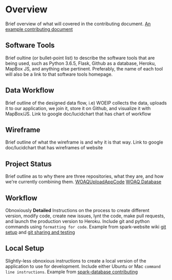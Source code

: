 # Overview
Brief overview of what will covered in the contributing document. [An example contributing document](https://github.com/TangoYankee/spark-database/blob/master/.github/contributing.md)

## Software Tools
Brief oultine (or bullet-point list) to describe the software tools that are being used, such as Python 3.6.5, Flask, Github as a database, Heroku, MapBox JS, and anything else pertinent. Preferably, the name of each tool will also be a link to that software tools homepage.

## Data Workflow
Brief outline of the designed data flow, i.e) WOEIP collects the data, uploads it to our application, we join it, store it on Github, and visualize it with MapBox/JS.
Link to google doc/lucidchart that has chart of workflow

## Wireframe
Brief outline of what the wireframe is and why it is that way. Link to google doc/lucidchart that has wireframes of website

## Project Status
Brief outline as to why there are three repositories, what they are, and how we're currently combining them.
[WOAQUploadAppCode](https://github.com/Ethan-bradley/WoaqUploadAppCode)
[WOAQ Database](https://github.com/openoakland/woaq)

## Workflow
Obnoxiously **Detailed** Instructions on the process to create different version, modify code, create new issues, lynt the code, make pull requests, and launch the production version to Heroku. Include git and python commands using ```formatting for code```. Example from spark-website wiki [git setup](https://github.com/TravisSpark/spark-website/wiki/Local-Setup#steps) and [git sharing and testing](https://github.com/TravisSpark/spark-website/wiki/Local-Setup#share-on-github)

## Local Setup
Slightly-less obnoxious instructions to create a local version of the application to use for development. Include either Ubuntu or Mac ```command line instructions```. Example from [spark-database contributing](https://github.com/TangoYankee/spark-database/blob/master/.github/contributing.md#local-setup)